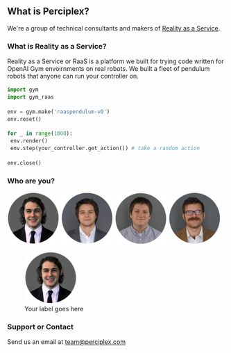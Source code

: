 ## What is Perciplex?

We're a group of technical consultants and makers of [Reality as a Service](https://raas.perciplex.com). 

### What is Reality as a Service?

Reality as a Service or RaaS is a platform we built for trying code written for OpenAI Gym envoirnments on real robots. We built a fleet of pendulum robots that anyone can run your controller on.

```python
import gym
import gym_raas

env = gym.make('raaspendulum-v0')
env.reset()

for _ in range(1000):
 env.render()
 env.step(your_controller.get_action()) # take a random action

env.close()
```

### Who are you?
<div float="left">
 <img src="max_circle.png" alt="Max" width="120px" height="120px"></img>
 <img src="declan_circle.png" alt="Declan" width="120px" height="120px"></img>
 <img src="ben_circle.png" alt="Bax" width="120px" height="120px"></img>
 <img src="phil_circle.png" alt="Pax" width="120px" height="120px"></img>
 <figure>
    <img src="max_circle.png" height="120" width="120">
    <figcaption>Your label goes here</figcaption>
</figure>
</div>

### Support or Contact
Send us an email at [team@perciplex.com](mailto:team@perciplex.com)
